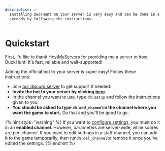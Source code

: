 ```yaml
---
description: >-
  Installing DuckHunt on your server is very easy and can be done in a matter of
  seconds by following the instructions.
---
```


# Quickstart

First, I'd like to thank [HostMyServers](https://www.hostmyservers.fr/) for providing me a server to host DuckHunt. It's fast, reliable and well-supported!

Adding the official bot to your server is super easy! Follow these instructions:

* Join [our discord server](https://discord.gg/2BksEkV) to get support if needed.
* **Invite the bot to your server by clicking** [**here**](https://discordapp.com/api/oauth2/authorize?client_id=187636051135823872&permissions=70646849&scope=bot)**.**
* In the channel you want to use, type `dh!setup` and follow the instructions given to you.
* **You should be asked to type `dh!add_channel`in the channel where you want the game to start.** Do that and you'll be good to go.

{% hint style="warning" %}
If you want to [configure settings](edit-settings-settings-list.md), you must do it in an **enabled channel**. However, parameters are server-wide, while scores are per-channel. If you want to edit settings in a staff channel, you can add it to the game temporarily, then run`dh!del_channel`to remove it once you've edited the settings.
{% endhint %}


